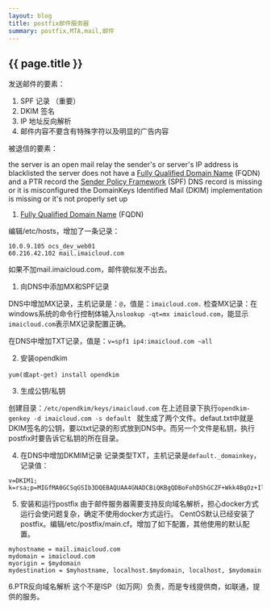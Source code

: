 ```yaml
---
layout: blog
title: postfix邮件服务器
summary: postfix,MTA,mail,邮件
---
```


## {{ page.title }}

发送邮件的要素：
1. SPF 记录 （重要）
2. DKIM 签名
3. IP 地址反向解析
4. 邮件内容不要含有特殊字符以及明显的广告内容

被退信的要素：

the server is an open mail relay
the sender's or server's IP address is blacklisted
the server does not have a [Fully Qualified Domain Name](https://github.com/DigitalOcean-User-Projects/Articles-and-Tutorials/blob/master/set_hostname_fqdn_on_ubuntu_centos.md) (FQDN) and a PTR record
the [Sender Policy Framework](https://www.digitalocean.com/community/tutorials/how-to-use-an-spf-record-to-prevent-spoofing-improve-e-mail-reliability) (SPF) DNS record is missing or it is misconfigured
the DomainKeys Identified Mail (DKIM) implementation is missing or it's not properly set up

1. [Fully Qualified Domain Name](https://github.com/DigitalOcean-User-Projects/Articles-and-Tutorials/blob/master/set_hostname_fqdn_on_ubuntu_centos.md) (FQDN)

编辑/etc/hosts，增加了一条记录：
```
10.0.9.105 ocs_dev_web01
60.216.42.102 mail.imaicloud.com
```
如果不加mail.imaicloud.com，邮件貌似发不出去。

1. 向DNS中添加MX和SPF记录

DNS中增加MX记录，主机记录是：```@```，值是：```imaicloud.com.```
检查MX记录：在windows系统的命令行控制体输入```nslookup -qt=mx imaicloud.com```，能显示```imaicloud.com```表示MX记录配置正确。

在DNS中增加TXT记录，值是：```v=spf1 ip4:imaicloud.com ~all```

2. 安装opendkim

```
yum(或apt-get) install opendkim
```
3. 生成公钥/私钥

创建目录：```/etc/opendkim/keys/imaicloud.com```
在上述目录下执行```opendkim-genkey -d imaicloud.com -s default ```  就生成了两个文件。defaut.txt中就是DKIM签名的公钥，要以txt记录的形式放到DNS中。而另一个文件是私钥，执行postfix时要告诉它私钥的所在目录。

4. 在DNS中增加DKMIM记录
记录类型TXT，主机记录是```default._domainkey```，记录值：

```
v=DKIM1; k=rsa;p=MIGfMA0GCSqGSIb3DQEBAQUAA4GNADCBiQKBgQDBoFohDShGCZF+Wkk4BqOz+IlcjCm9nSwDWFWjGIr1T+gDhyyUMJVJv5kP7/dVnjR/aWYx3A1Tk7gb9wJlvZrSZXF+io0EgxtZpKZnxrGjD07kREzxrWEKsQnjRVMnOW+Y1m1MWvs+4CIYBtEug3cOhuwDOXgEMhLgDERHDxFn/QIDAQAB
```
5. 安装和运行postfix
由于邮件服务器需要支持反向域名解析，担心docker方式运行会使问题复杂，确定不使用docker方式运行。
CentOS默认已经安装了postfix。编辑/etc/postfix/main.cf。增加了如下配置，其他使用的默认配置。
```
myhostname = mail.imaicloud.com
mydomain = imaicloud.com
myorigin = $mydomain
mydestination = $myhostname, localhost.$mydomain, localhost, $mydomain
```
6.PTR反向域名解析
 这个不是ISP（如万网）负责，而是专线提供商，如联通，提供的服务。

